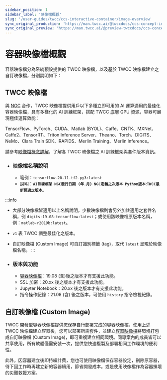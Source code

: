 ```yaml
---
sidebar_position: 1
sidebar_label: '映像檔概觀'
slug: '/user-guides/twcc/ccs-interactive-container/image-overview'
sync_original_production: 'https://man.twcc.ai/@twccdocs/ccs-concept-image-overview-zh' 
sync_original_preview: 'https://man.twcc.ai/@preview-twccdocs/ccs-concept-image-overview-zh' 
---
```



# 容器映像檔概觀


容器映像檔分為系統預設提供的 TWCC 映像檔，以及基於 TWCC 映像檔建立之自訂映像檔，分別說明如下：

## TWCC 映像檔

與 [NGC](https://www.nvidia.com/zh-tw/gpu-cloud/) 合作，TWCC 映像檔提供用戶以下多種立即可用的 AI 運算適用的最佳化容器映像檔，具有多樣化的 AI 訓練框架，搭配 TWCC 底層 GPU 資源，容器可展現極佳運算效能：

TensorFlow、PyTorch、CUDA、Matlab (BYOL)、Caffe、CNTK、MXNet、Caffe2、TensorRT、Triton Inference Server、Theano、Torch、DIGITS、NeMo、Clara Train SDK、RAPIDS、Merlin Training、Merlin Inference。

請參考[映像檔概念詳解](https://man.twcc.ai/@twccdocs/ccs-concept-image-main-zh/%2F%40twccdocs%2Fccs-concept-image-tensorflow-zh)，了解各 TWCC 映像檔之 AI 訓練框架與套件版本資訊。

- ### 映像檔名稱說明
    - 範例：`tensorflow-20.11-tf2-py3:latest`
    - 說明：**`AI訓練框架`**-**`NGC發行日期 (年.月)`**-**`NGC定義之次版本`**-**`Python版本`**:**`TWCC最新調適之版本`**。

:::info
- 大部分映像檔皆適用以上名稱說明，少數映像檔則會另外加註適用之套件名稱，例 `digits-19.08-tensorflow:latest`；或使用該映像檔原版本名稱，例：`matlab-r2019b:latest`。
- `v1` 表 TWCC 調整最佳化之版本。
- 自訂映像檔 (Custom Image) 可自訂識別標籤 (tag)，取代 `latest` 呈現於映像檔名稱。
:::


- ### 版本與功能
    - [容器映像檔](/user-guides/twcc/ccs-interactive-container/images/overview.md)：19.08 (含)後之版本才有支援此功能。
    - SSL 加密：20.xx 後之版本才有支援此功能。
    - Jupyter Notebook：20.xx 後之版本才有支援此功能。
    - 指令操作紀錄：21.08 (含) 後之版本，可使用 `history` 指令檢視紀錄。

## 自訂映像檔 (Custom Image)

TWCC 開發型容器映像檔提供您保存自行部署完成的容器映像檔，使用上述 TWCC 映像檔建立容器後，您可以部署所需套件，並建立[容器映像檔](/user-guides/twcc/ccs-interactive-container/images/overview.md)將環境打包成自訂映像檔 (Custom Image)，即可重複建立相同環境。同專案內的成員皆可以共享使用，所有軟體僅需安裝一次，提供您快速複製及部署相同工作環境的便利性。
    
此外，因容器建立後即持續計費，您也可使用映像檔保存容器設定，刪除原容器，待下回工作時再建立新的容器續用，節省開發成本。或是使用映像檔作為容器損壞的災難救援方案。



